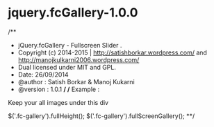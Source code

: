 # jquery.fcGallery-1.0.0
/**
* jQuery.fcGallery - Fullscreen Slider .
* Copyright (c) 2014-2015 | http://satishborkar.wordpress.com/ and http://manojkulkarni2006.wordpress.com/
* Dual licensed under MIT and GPL.
* Date: 26/09/2014
* @author : Satish Borkar & Manoj Kukarni
* @version : 1.0.1
**/
/**
Example :
<div class="fc-gallery">
Keep your all images under this div
    <img src="img/01.jpg" alt="" />
    <img src="img/02.jpg" alt="" />
</div>

$('.fc-gallery').fullHeight();
$('.fc-gallery').fullScreenGallery();
**/
